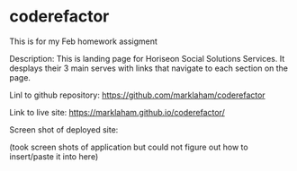 # coderefactor
This is for my Feb homework assigment

Description:
This is landing page for Horiseon Social Solutions Services.  It desplays their 3 main serves with links that navigate to each section on the page. 

Linl to github repository: 
https://github.com/marklaham/coderefactor

Link to live site:
https://marklaham.github.io/coderefactor/


Screen shot of deployed site:


(took screen shots of application but could not figure out how to insert/paste it into here)